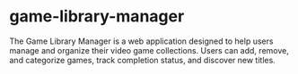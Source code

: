# game-library-manager
The Game Library Manager is a web application designed to help users manage and organize their video game collections. Users can add, remove, and categorize games, track completion status, and discover new titles.
